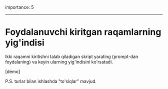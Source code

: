 importance: 5

---

# Foydalanuvchi kiritgan raqamlarning yig'indisi

Ikki raqamni kiritishni talab qiladigan skript yarating (prompt-dan foydalaning) va keyin ularning yig'indisini ko'rsatadi.

[demo]

P.S. turlar bilan ishlashda "to'siqlar" mavjud.
